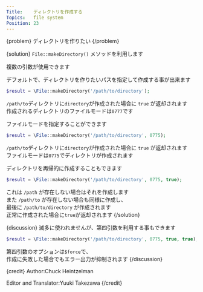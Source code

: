 ```yaml
---
Title:    ディレクトリを作成する
Topics:   file system
Position: 23
---
```


{problem}
ディレクトリを作りたい
{/problem}

{solution}
`File::makeDirectory()` メソッドを利用します

複数の引数が使用できます

デフォルトで、ディレクトリを作りたいパスを指定して作成する事が出来ます

```php
$result = \File::makeDirectory('/path/to/directory');
```

`/path/to`ディレクトリに`directory`が作成された場合に `true` が返却されます  
作成されるディレクトリのファイルモードは`0777`です

ファイルモードを指定することができます

```php
$result = \File::makeDirectory('/path/to/directory', 0775);
```

`/path/to`ディレクトリに`directory`が作成された場合に `true` が返却されます  
ファイルモードは`0775`でディレクトリが作成されます

ディレクトリを再帰的に作成することもできます

```php
$result = \File::makeDirectory('/path/to/directory', 0775, true);
```

これは `/path` が存在しない場合はそれを作成します  
また `/path/to` が存在しない場合も同様に作成し、  
最後に `/path/to/directory` が作成されます  
正常に作成された場合に`true`が返却されます
{/solution}

{discussion}
滅多に使われませんが、第四引数を利用する事もできます

```php
$result = \File::makeDirectory('/path/to/directory', 0775, true, true);
```

第四引数のオプションは`$force`で、  
作成に失敗した場合でもエラー出力が抑制されます
{/discussion}

{credit}
Author:Chuck Heintzelman

Editor and Translator:Yuuki Takezawa
{/credit}
